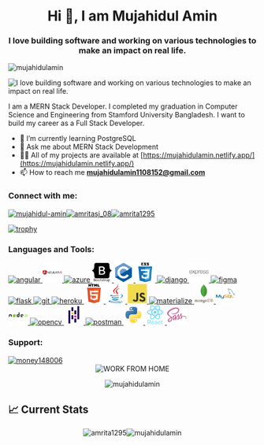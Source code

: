 <h1 align="center">Hi 👋, I am Mujahidul Amin</h1>
<h3 align="center">I love building software and working on various technologies to make an impact on real life.</h3>

<p align="left"> <img src="https://komarev.com/ghpvc/?username=mujahidulamin&label=Profile%20views&color=0e75b6&style=flat" alt="mujahidulamin" /> </p>

![I love building software and working on various technologies to make an impact on real life.](https://i.ibb.co/gjKhj3s/2020-03-11-18-56-14-947.jpg)

I am a MERN Stack Developer. I completed my graduation in Computer Science and Engineering from Stamford University Bangladesh.  I want to build my career as a Full Stack Developer.

- 🌱 I’m currently learning PostgreSQL 
- 💬 Ask me about MERN Stack Development
- 👨‍💻 All of my projects are available at [https://mujahidulamin.netlify.app/](https://mujahidulamin.netlify.app/)
- 📫 How to reach me **mujahidulamin1108152@gmail.com**


<h3 align="left">Connect with me:</h3>
<p align="left">
<a href="https://www.linkedin.com/in/mujahidul-amin/" target="blank"><img align="center" src="https://raw.githubusercontent.com/rahuldkjain/github-profile-readme-generator/master/src/images/icons/Social/linked-in-alt.svg" alt="mujahidul-amin" height="30" width="40" /><a href="https://www.facebook.com/mujahidul.amin" target="blank"><img align="center" src="https://raw.githubusercontent.com/rahuldkjain/github-profile-readme-generator/master/src/images/icons/Social/facebook.svg" alt="amritasj_08" height="30" width="40" /><a href="https://github.com/mujahidulamin" target="blank"><img align="center" src="https://raw.githubusercontent.com/rahuldkjain/github-profile-readme-generator/master/src/images/icons/Social/github.svg" alt="amrita1295" height="30" width="40" /></a></a></p>

[![trophy](https://github-profile-trophy.vercel.app/?username=mujahidulamin)](https://github.com/ryo-ma/github-profile-trophy)


<h3 align="left">Languages and Tools:</h3>
<p align="left"> <a href="https://angular.io" target="_blank" rel="noreferrer"> <img src="https://angular.io/assets/images/logos/angular/angular.svg" alt="angular" width="40" height="40"/> </a> <a href="https://angular.io" target="_blank" rel="noreferrer"> <img src="https://raw.githubusercontent.com/devicons/devicon/master/icons/angularjs/angularjs-original-wordmark.svg" alt="angularjs" width="40" height="40"/> </a> <a href="https://azure.microsoft.com/en-in/" target="_blank" rel="noreferrer"> <img src="https://www.vectorlogo.zone/logos/microsoft_azure/microsoft_azure-icon.svg" alt="azure" width="40" height="40"/> </a> <a href="https://getbootstrap.com" target="_blank" rel="noreferrer"> <img src="https://raw.githubusercontent.com/devicons/devicon/master/icons/bootstrap/bootstrap-plain-wordmark.svg" alt="bootstrap" width="40" height="40"/> </a> <a href="https://www.cprogramming.com/" target="_blank" rel="noreferrer"> <img src="https://raw.githubusercontent.com/devicons/devicon/master/icons/c/c-original.svg" alt="c" width="40" height="40"/> </a> <a href="https://www.w3schools.com/css/" target="_blank" rel="noreferrer"> <img src="https://raw.githubusercontent.com/devicons/devicon/master/icons/css3/css3-original-wordmark.svg" alt="css3" width="40" height="40"/> </a> <a href="https://www.djangoproject.com/" target="_blank" rel="noreferrer"> <img src="https://cdn.worldvectorlogo.com/logos/django.svg" alt="django" width="40" height="40"/> </a> <a href="https://expressjs.com" target="_blank" rel="noreferrer"> <img src="https://raw.githubusercontent.com/devicons/devicon/master/icons/express/express-original-wordmark.svg" alt="express" width="40" height="40"/> </a> <a href="https://www.figma.com/" target="_blank" rel="noreferrer"> <img src="https://www.vectorlogo.zone/logos/figma/figma-icon.svg" alt="figma" width="40" height="40"/> </a> <a href="https://flask.palletsprojects.com/" target="_blank" rel="noreferrer"> <img src="https://www.vectorlogo.zone/logos/pocoo_flask/pocoo_flask-icon.svg" alt="flask" width="40" height="40"/> </a> <a href="https://git-scm.com/" target="_blank" rel="noreferrer"> <img src="https://www.vectorlogo.zone/logos/git-scm/git-scm-icon.svg" alt="git" width="40" height="40"/> </a> <a href="https://heroku.com" target="_blank" rel="noreferrer"> <img src="https://www.vectorlogo.zone/logos/heroku/heroku-icon.svg" alt="heroku" width="40" height="40"/> </a> <a href="https://www.w3.org/html/" target="_blank" rel="noreferrer"> <img src="https://raw.githubusercontent.com/devicons/devicon/master/icons/html5/html5-original-wordmark.svg" alt="html5" width="40" height="40"/> </a> <a href="https://www.java.com" target="_blank" rel="noreferrer"> <img src="https://raw.githubusercontent.com/devicons/devicon/master/icons/java/java-original.svg" alt="java" width="40" height="40"/> </a> <a href="https://developer.mozilla.org/en-US/docs/Web/JavaScript" target="_blank" rel="noreferrer"> <img src="https://raw.githubusercontent.com/devicons/devicon/master/icons/javascript/javascript-original.svg" alt="javascript" width="40" height="40"/> </a> <a href="https://materializecss.com/" target="_blank" rel="noreferrer"> <img src="https://raw.githubusercontent.com/prplx/svg-logos/5585531d45d294869c4eaab4d7cf2e9c167710a9/svg/materialize.svg" alt="materialize" width="40" height="40"/> </a> <a href="https://www.mongodb.com/" target="_blank" rel="noreferrer"> <img src="https://raw.githubusercontent.com/devicons/devicon/master/icons/mongodb/mongodb-original-wordmark.svg" alt="mongodb" width="40" height="40"/> </a> <a href="https://www.mysql.com/" target="_blank" rel="noreferrer"> <img src="https://raw.githubusercontent.com/devicons/devicon/master/icons/mysql/mysql-original-wordmark.svg" alt="mysql" width="40" height="40"/> </a> <a href="https://nodejs.org" target="_blank" rel="noreferrer"> <img src="https://raw.githubusercontent.com/devicons/devicon/master/icons/nodejs/nodejs-original-wordmark.svg" alt="nodejs" width="40" height="40"/> </a> <a href="https://opencv.org/" target="_blank" rel="noreferrer"> <img src="https://www.vectorlogo.zone/logos/opencv/opencv-icon.svg" alt="opencv" width="40" height="40"/> </a> <a href="https://pandas.pydata.org/" target="_blank" rel="noreferrer"> <img src="https://raw.githubusercontent.com/devicons/devicon/2ae2a900d2f041da66e950e4d48052658d850630/icons/pandas/pandas-original.svg" alt="pandas" width="40" height="40"/> </a> <a href="https://postman.com" target="_blank" rel="noreferrer"> <img src="https://www.vectorlogo.zone/logos/getpostman/getpostman-icon.svg" alt="postman" width="40" height="40"/> </a> <a href="https://www.python.org" target="_blank" rel="noreferrer"> <img src="https://raw.githubusercontent.com/devicons/devicon/master/icons/python/python-original.svg" alt="python" width="40" height="40"/> </a> <a href="https://reactjs.org/" target="_blank" rel="noreferrer"> <img src="https://raw.githubusercontent.com/devicons/devicon/master/icons/react/react-original-wordmark.svg" alt="react" width="40" height="40"/> </a> <a href="https://sass-lang.com" target="_blank" rel="noreferrer"> <img src="https://raw.githubusercontent.com/devicons/devicon/master/icons/sass/sass-original.svg" alt="sass" width="40" height="40"/> </a> </p>


<h3 align="left">Support:</h3>
<a href="https://www.buymeacoffee.com/money148006"> <img align="center" src="https://cdn.buymeacoffee.com/buttons/v2/default-yellow.png" height="50" width="210" alt="money148006" /></a>

<div align="center" > <img  src="https://user-images.githubusercontent.com/56605853/196895744-701ea3d3-2a7e-44cf-ac56-4f076530793d.gif" alt="WORK FROM HOME" width="460" height="300"/>
</div>


<p align="center"><img  src="https://github-readme-stats.vercel.app/api/top-langs?username=mujahidulamin&show_icons=true&locale=en&layout=compact&theme=radical" alt="mujahidulamin"  width="520" height="300"  /> 


## :chart_with_upwards_trend: Current Stats

<p align="center"><img  src="https://github-readme-stats.vercel.app/api?username=mujahidulamin&show_icons=true&locale=en&theme=radical" alt="amrita1295" width="520" height="200"><img src="https://github-readme-streak-stats.herokuapp.com/?user=mujahidulamin&theme=aura&fire=EB5454" alt="mujahidulamin"  width="520" height="300" /></p>


 
